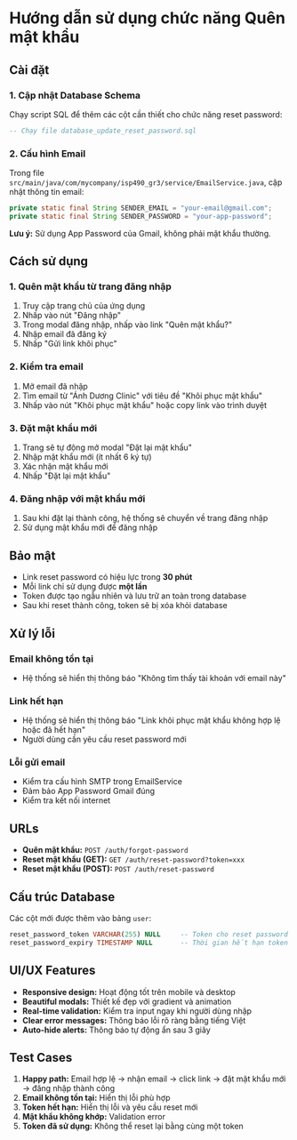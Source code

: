 # Hướng dẫn sử dụng chức năng Quên mật khẩu

## Cài đặt

### 1. Cập nhật Database Schema
Chạy script SQL để thêm các cột cần thiết cho chức năng reset password:

```sql
-- Chạy file database_update_reset_password.sql
```

### 2. Cấu hình Email
Trong file `src/main/java/com/mycompany/isp490_gr3/service/EmailService.java`, cập nhật thông tin email:

```java
private static final String SENDER_EMAIL = "your-email@gmail.com";
private static final String SENDER_PASSWORD = "your-app-password";
```

**Lưu ý:** Sử dụng App Password của Gmail, không phải mật khẩu thường.

## Cách sử dụng

### 1. Quên mật khẩu từ trang đăng nhập

1. Truy cập trang chủ của ứng dụng
2. Nhấp vào nút "Đăng nhập"
3. Trong modal đăng nhập, nhấp vào link "Quên mật khẩu?"
4. Nhập email đã đăng ký
5. Nhấp "Gửi link khôi phục"

### 2. Kiểm tra email

1. Mở email đã nhập
2. Tìm email từ "Ánh Dương Clinic" với tiêu đề "Khôi phục mật khẩu"
3. Nhấp vào nút "Khôi phục mật khẩu" hoặc copy link vào trình duyệt

### 3. Đặt mật khẩu mới

1. Trang sẽ tự động mở modal "Đặt lại mật khẩu"
2. Nhập mật khẩu mới (ít nhất 6 ký tự)
3. Xác nhận mật khẩu mới
4. Nhấp "Đặt lại mật khẩu"

### 4. Đăng nhập với mật khẩu mới

1. Sau khi đặt lại thành công, hệ thống sẽ chuyển về trang đăng nhập
2. Sử dụng mật khẩu mới để đăng nhập

## Bảo mật

- Link reset password có hiệu lực trong **30 phút**
- Mỗi link chỉ sử dụng được **một lần**
- Token được tạo ngẫu nhiên và lưu trữ an toàn trong database
- Sau khi reset thành công, token sẽ bị xóa khỏi database

## Xử lý lỗi

### Email không tồn tại
- Hệ thống sẽ hiển thị thông báo "Không tìm thấy tài khoản với email này"

### Link hết hạn
- Hệ thống sẽ hiển thị thông báo "Link khôi phục mật khẩu không hợp lệ hoặc đã hết hạn"
- Người dùng cần yêu cầu reset password mới

### Lỗi gửi email
- Kiểm tra cấu hình SMTP trong EmailService
- Đảm bảo App Password Gmail đúng
- Kiểm tra kết nối internet

## URLs

- **Quên mật khẩu:** `POST /auth/forgot-password`
- **Reset mật khẩu (GET):** `GET /auth/reset-password?token=xxx`
- **Reset mật khẩu (POST):** `POST /auth/reset-password`

## Cấu trúc Database

Các cột mới được thêm vào bảng `user`:

```sql
reset_password_token VARCHAR(255) NULL     -- Token cho reset password
reset_password_expiry TIMESTAMP NULL       -- Thời gian hết hạn token
```

## UI/UX Features

- **Responsive design:** Hoạt động tốt trên mobile và desktop
- **Beautiful modals:** Thiết kế đẹp với gradient và animation
- **Real-time validation:** Kiểm tra input ngay khi người dùng nhập
- **Clear error messages:** Thông báo lỗi rõ ràng bằng tiếng Việt
- **Auto-hide alerts:** Thông báo tự động ẩn sau 3 giây

## Test Cases

1. **Happy path:** Email hợp lệ → nhận email → click link → đặt mật khẩu mới → đăng nhập thành công
2. **Email không tồn tại:** Hiển thị lỗi phù hợp
3. **Token hết hạn:** Hiển thị lỗi và yêu cầu reset mới
4. **Mật khẩu không khớp:** Validation error
5. **Token đã sử dụng:** Không thể reset lại bằng cùng một token 
